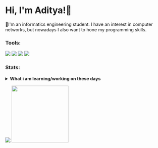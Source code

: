 # Hi, I'm Aditya!👋 
👷I'm an informatics engineering student. I have an interest in computer networks, but nowadays I also want to hone my programming skills. 

### Tools:
<p>
    <img src="https://img.shields.io/badge/OS-Windows-blue?&logo=windows" />
    <img src="https://img.shields.io/badge/IDE-Xcode-blue?&logo=xcode" />
    <img src="https://img.shields.io/badge/Text%20Editor-Visual%20Studio%20Code-blue?&logo=visual%20studio%20code&logoColor=blue" />
    <img src="https://gpvc.arturio.dev/adwaakhtara" />
</p>  

### Stats:
<details>
 <summary><strong>What i am learning/working on these days</strong></summary>
    - 🌱 I’m currently learning about C++, C#, C, and Python Programming Laguange </br>
    - 💬 Ask me about anything.</br>
    - 📫 How to reach me: <a href="rio.pahlevi@students.amikom.ac.id">Email me!</a>  </br>
    - 😄 Pronouns: He/Him </br>
    - ⚡ Fun fact: ... </br>
</details>
<p>
    <img src="https://github-readme-stats.vercel.app/api?username=adwaakhtara&hide=contribs,prs&show_icons=true&hide_border=true&title_color=000" />
    <img src="https://github-readme-stats.vercel.app/api/top-langs/?username=adwaakhtara&layout=compact" height=180 />
</p>

